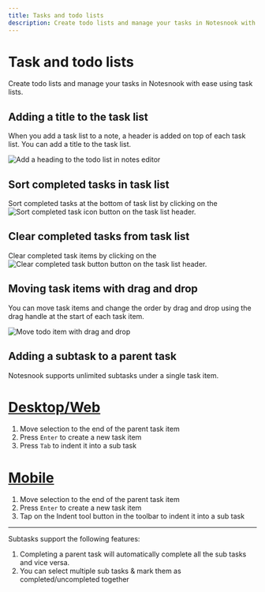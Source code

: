 ```yaml
---
title: Tasks and todo lists
description: Create todo lists and manage your tasks in Notesnook with ease using task lists.
---
```


# Task and todo lists

Create todo lists and manage your tasks in Notesnook with ease using task lists.

## Adding a title to the task list

When you add a task list to a note, a header is added on top of each task list. You can add a title to the task list.

![Add a heading to the todo list in notes editor](/task-header-title.png)

## Sort completed tasks in task list

Sort completed tasks at the bottom of task list by clicking on the ![Sort completed task icon](/sort-task-icon.png) button on the task list header.

## Clear completed tasks from task list

Clear completed task items by clicking on the ![Clear completed task button](/sort-task-icon.png) button on the task list header.

## Moving task items with drag and drop

You can move task items and change the order by drag and drop using the drag handle at the start of each task item.

![Move todo item with drag and drop](/drag-drop.gif)

## Adding a subtask to a parent task

Notesnook supports unlimited subtasks under a single task item.

# [Desktop/Web](#/tab/web)

1. Move selection to the end of the parent task item
2. Press `Enter` to create a new task item
3. Press `Tab` to indent it into a sub task

# [Mobile](#/tab/mobile)

1. Move selection to the end of the parent task item
2. Press `Enter` to create a new task item
3. Tap on the Indent tool button in the toolbar to indent it into a sub task

---

Subtasks support the following features:

1. Completing a parent task will automatically complete all the sub tasks and vice versa.
2. You can select multiple sub tasks & mark them as completed/uncompleted together
